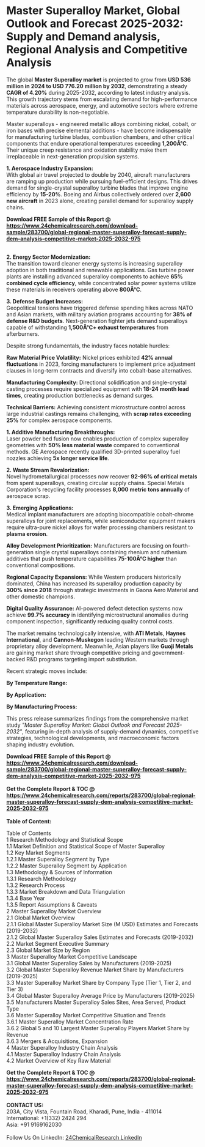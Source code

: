 <h1>Master Superalloy Market, Global Outlook and Forecast 2025-2032: Supply and Demand analysis, Regional Analysis and Competitive Analysis</h1><p>The global <strong>Master Superalloy market</strong> is projected to grow from <strong>USD 536 million in 2024 to USD 776.20 million by 2032</strong>, demonstrating a steady <strong>CAGR of 4.20%</strong> during 2025-2032, according to latest industry analysis. This growth trajectory stems from escalating demand for high-performance materials across aerospace, energy, and automotive sectors where extreme temperature durability is non-negotiable.</p><p>Master superalloys - engineered metallic alloys combining nickel, cobalt, or iron bases with precise elemental additions - have become indispensable for manufacturing turbine blades, combustion chambers, and other critical components that endure operational temperatures exceeding <strong>1,200Â°C</strong>. Their unique creep resistance and oxidation stability make them irreplaceable in next-generation propulsion systems.</p><p><strong>1. Aerospace Industry Expansion:</strong><br>
With global air travel projected to double by 2040, aircraft manufacturers are ramping up production while pursuing fuel-efficient designs. This drives demand for single-crystal superalloy turbine blades that improve engine efficiency by <strong>15-20%</strong>. Boeing and Airbus collectively ordered over <strong>2,600 new aircraft</strong> in 2023 alone, creating parallel demand for superalloy supply chains.</p><div><b>Download FREE Sample of this Report @ 
            <a href="https://www.24chemicalresearch.com/download-sample/283700/global-regional-master-superalloy-forecast-supply-dem-analysis-competitive-market-2025-2032-975">
            https://www.24chemicalresearch.com/download-sample/283700/global-regional-master-superalloy-forecast-supply-dem-analysis-competitive-market-2025-2032-975</a></b></div><br><p><strong>2. Energy Sector Modernization:</strong><br>
The transition toward cleaner energy systems is increasing superalloy adoption in both traditional and renewable applications. Gas turbine power plants are installing advanced superalloy components to achieve <strong>65% combined cycle efficiency</strong>, while concentrated solar power systems utilize these materials in receivers operating above <strong>800Â°C</strong>.</p><p><strong>3. Defense Budget Increases:</strong><br>
Geopolitical tensions have triggered defense spending hikes across NATO and Asian markets, with military aviation programs accounting for <strong>38% of defense R&amp;D budgets</strong>. Next-generation fighter jets demand superalloys capable of withstanding <strong>1,500Â°C+ exhaust temperatures</strong> from afterburners.</p><p>Despite strong fundamentals, the industry faces notable hurdles:</p><p><strong>Raw Material Price Volatility:</strong> Nickel prices exhibited <strong>42% annual fluctuations</strong> in 2023, forcing manufacturers to implement price adjustment clauses in long-term contracts and diversify into cobalt-base alternatives.</p><p><strong>Manufacturing Complexity:</strong> Directional solidification and single-crystal casting processes require specialized equipment with <strong>18-24 month lead times</strong>, creating production bottlenecks as demand surges.</p><p><strong>Technical Barriers:</strong> Achieving consistent microstructure control across large industrial castings remains challenging, with <strong>scrap rates exceeding 25%</strong> for complex aerospace components.</p><p><strong>1. Additive Manufacturing Breakthroughs:</strong><br>
Laser powder bed fusion now enables production of complex superalloy geometries with <strong>50% less material waste</strong> compared to conventional methods. GE Aerospace recently qualified 3D-printed superalloy fuel nozzles achieving <strong>5x longer service life</strong>.</p><p><strong>2. Waste Stream Revalorization:</strong><br>
Novel hydrometallurgical processes now recover <strong>92-96% of critical metals</strong> from spent superalloys, creating circular supply chains. Special Metals Corporation's recycling facility processes <strong>8,000 metric tons annually</strong> of aerospace scrap.</p><p><strong>3. Emerging Applications:</strong><br>
Medical implant manufacturers are adopting biocompatible cobalt-chrome superalloys for joint replacements, while semiconductor equipment makers require ultra-pure nickel alloys for wafer processing chambers resistant to <strong>plasma erosion</strong>.</p><p><strong>Alloy Development Prioritization:</strong> Manufacturers are focusing on fourth-generation single crystal superalloys containing rhenium and ruthenium additives that push temperature capabilities <strong>75-100Â°C higher</strong> than conventional compositions.</p><p><strong>Regional Capacity Expansions:</strong> While Western producers historically dominated, China has increased its superalloy production capacity by <strong>300% since 2018</strong> through strategic investments in Gaona Aero Material and other domestic champions.</p><p><strong>Digital Quality Assurance:</strong> AI-powered defect detection systems now achieve <strong>99.7% accuracy</strong> in identifying microstructural anomalies during component inspection, significantly reducing quality control costs.</p><p>The market remains technologically intensive, with <strong>ATI Metals</strong>, <strong>Haynes International</strong>, and <strong>Cannon-Muskegon</strong> leading Western markets through proprietary alloy development. Meanwhile, Asian players like <strong>Guoji Metals</strong> are gaining market share through competitive pricing and government-backed R&amp;D programs targeting import substitution.</p><p>Recent strategic moves include:</p><p><strong>By Temperature Range:</strong></p><p><strong>By Application:</strong></p><p><strong>By Manufacturing Process:</strong></p><p>This press release summarizes findings from the comprehensive market study <em>"Master Superalloy Market: Global Outlook and Forecast 2025-2032"</em>, featuring in-depth analysis of supply-demand dynamics, competitive strategies, technological developments, and macroeconomic factors shaping industry evolution.</p><div><b>Download FREE Sample of this Report @ 
            <a href="https://www.24chemicalresearch.com/download-sample/283700/global-regional-master-superalloy-forecast-supply-dem-analysis-competitive-market-2025-2032-975">
            https://www.24chemicalresearch.com/download-sample/283700/global-regional-master-superalloy-forecast-supply-dem-analysis-competitive-market-2025-2032-975</a></b></div><br><div><b>Get the Complete Report & TOC @ 
            <a href="https://www.24chemicalresearch.com/reports/283700/global-regional-master-superalloy-forecast-supply-dem-analysis-competitive-market-2025-2032-975">
            https://www.24chemicalresearch.com/reports/283700/global-regional-master-superalloy-forecast-supply-dem-analysis-competitive-market-2025-2032-975</a></b></div><br>
            <b>Table of Content:</b><p>Table of Contents<br />
1 Research Methodology and Statistical Scope<br />
1.1 Market Definition and Statistical Scope of Master Superalloy<br />
1.2 Key Market Segments<br />
1.2.1 Master Superalloy Segment by Type<br />
1.2.2 Master Superalloy Segment by Application<br />
1.3 Methodology & Sources of Information<br />
1.3.1 Research Methodology<br />
1.3.2 Research Process<br />
1.3.3 Market Breakdown and Data Triangulation<br />
1.3.4 Base Year<br />
1.3.5 Report Assumptions & Caveats<br />
2 Master Superalloy Market Overview<br />
2.1 Global Market Overview<br />
2.1.1 Global Master Superalloy Market Size (M USD) Estimates and Forecasts (2019-2032)<br />
2.1.2 Global Master Superalloy Sales Estimates and Forecasts (2019-2032)<br />
2.2 Market Segment Executive Summary<br />
2.3 Global Market Size by Region<br />
3 Master Superalloy Market Competitive Landscape<br />
3.1 Global Master Superalloy Sales by Manufacturers (2019-2025)<br />
3.2 Global Master Superalloy Revenue Market Share by Manufacturers (2019-2025)<br />
3.3 Master Superalloy Market Share by Company Type (Tier 1, Tier 2, and Tier 3)<br />
3.4 Global Master Superalloy Average Price by Manufacturers (2019-2025)<br />
3.5 Manufacturers Master Superalloy Sales Sites, Area Served, Product Type<br />
3.6 Master Superalloy Market Competitive Situation and Trends<br />
3.6.1 Master Superalloy Market Concentration Rate<br />
3.6.2 Global 5 and 10 Largest Master Superalloy Players Market Share by Revenue<br />
3.6.3 Mergers & Acquisitions, Expansion<br />
4 Master Superalloy Industry Chain Analysis<br />
4.1 Master Superalloy Industry Chain Analysis<br />
4.2 Market Overview of Key Raw Material</p><div><b>Get the Complete Report & TOC @ 
            <a href="https://www.24chemicalresearch.com/reports/283700/global-regional-master-superalloy-forecast-supply-dem-analysis-competitive-market-2025-2032-975">
            https://www.24chemicalresearch.com/reports/283700/global-regional-master-superalloy-forecast-supply-dem-analysis-competitive-market-2025-2032-975</a></b></div><br><b>CONTACT US:</b><br>
            203A, City Vista, Fountain Road, Kharadi, Pune, India - 411014<br>
            International: +1(332) 2424 294<br>
            Asia: +91 9169162030 <br><br>
            Follow Us On LinkedIn: <a href="https://www.linkedin.com/company/24chemicalresearch/">24ChemicalResearch LinkedIn</a>